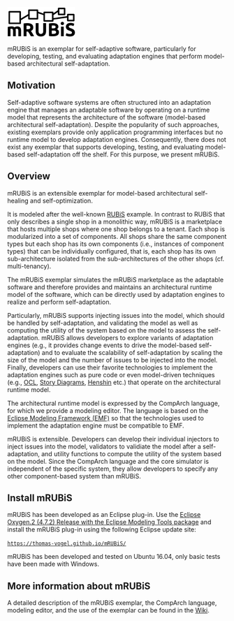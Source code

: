 
![mRUBiS](./docs/mRUBiS.png)

mRUBiS is an exemplar for self-adaptive software, particularly for developing, testing, and evaluating adaptation engines that perform model-based architectural self-adaptation.

## Motivation
Self-adaptive software systems are often structured into an adaptation engine that manages an adaptable software by operating on a runtime model that represents the architecture of the software (model-based architectural self-adaptation). Despite the popularity of such approaches, existing exemplars provide only application programming interfaces but no runtime model to develop adaptation engines. Consequently, there does not exist any exemplar that supports developing, testing, and evaluating model-based self-adaptation off the shelf. For this purpose, we present mRUBiS.

## Overview
mRUBiS is an extensible exemplar for model-based architectural self-healing and self-optimization.

It is modeled after the well-known [RUBiS](http://rubis.ow2.org) example.
In contrast to RUBiS that only describes a single shop in a monolithic way, mRUBiS is a marketplace that hosts multiple shops where one shop belongs to a tenant. Each shop is modularized into a set of components. All shops share the same component types but each shop has its own components (i.e., instances of component types) that can be individually configured, that is, each shop has its own sub-architecture isolated from the sub-architectures of the other shops (cf. multi-tenancy).

The mRUBiS exemplar simulates the mRUBiS marketplace as the adaptable software and therefore provides and maintains an architectural runtime model of the software, which can be directly used by adaptation engines to realize and perform self-adaptation.

Particularly, mRUBiS supports injecting issues into the model, which should be handled by self-adaptation, and validating the model as well as computing the utility of the system based on the model to assess the self-adaptation. mRUBiS allows developers to explore variants of adaptation engines (e.g., it provides change events to drive the model-based self-adaptation) and to evaluate the scalability of self-adaptation by scaling the size of the model and the number of issues to be injected into the model. Finally, developers can use their favorite technologies to implement the adaptation engines such as pure code or even model-driven techniques (e.g., [OCL](https://projects.eclipse.org/projects/modeling.mdt.ocl), [Story Diagrams](https://projects.eclipse.org/projects/modeling.mdt.ocl), [Henshin](https://www.eclipse.org/henshin/) etc.) that operate on the architectural runtime model.

The architectural runtime model is expressed by the CompArch language, for which we provide a modeling editor. The language is based on the [Eclipse Modeling Framework (EMF)](https://www.eclipse.org/modeling/emf/) so that the technologies used to implement the adaptation engine must be compatible to EMF.

mRUBiS is extensible. Developers can develop their individual injectors to inject issues into the model, validators to validiate the model after a self-adaptation, and utility functions to compute the utility of the system based on the model. Since the CompArch language and the core simulator is independent of the specific system, they allow developers to specify any other component-based system than mRUBiS.

## Install mRUBiS
mRUBiS has been developed as an Eclipse plug-in. Use the [Eclipse Oxygen.2 (4.7.2) Release with the Eclipse Modeling Tools package](http://www.eclipse.org/downloads/packages/eclipse-modeling-tools/oxygen2) and install the mRUBiS plug-in using the following Eclipse update site:

[`https://thomas-vogel.github.io/mRUBiS/`](https://thomas-vogel.github.io/mRUBiS/)

mRUBiS has been developed and tested on Ubuntu 16.04, only basic tests have been made with Windows.

## More information about mRUBiS
A detailed description of the mRUBiS exemplar, the CompArch language, modeling editor, and the use of the exemplar can be found in the [Wiki](https://github.com/thomas-vogel/mRUBiS/wiki).
